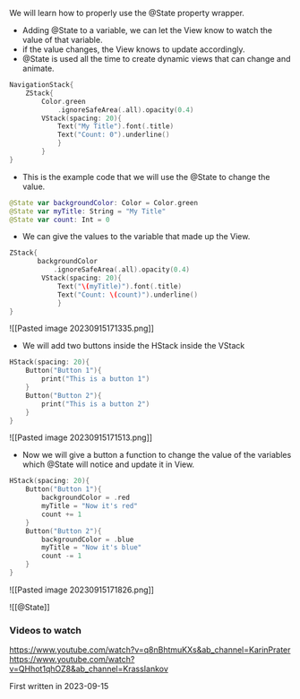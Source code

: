 We will learn how to properly use the @State property wrapper.
- Adding @State to a variable, we can let the View know to watch the value of that variable.
- if the value changes, the View knows to update accordingly.
- @State is used all the time to create dynamic views that can change and animate.


```Swift
NavigationStack{
	ZStack{
		Color.green
			.ignoreSafeArea(.all).opacity(0.4)
		VStack(spacing: 20){
			Text("My Title").font(.title)
			Text("Count: 0").underline()
			}
		}
}
```
- This is the example code that we will use the @State to change the value.

```Swift
@State var backgroundColor: Color = Color.green
@State var myTitle: String = "My Title"
@State var count: Int = 0
```
- We can give the values to the variable that made up the View.

```Swift
ZStack{
	   backgroundColor
		   .ignoreSafeArea(.all).opacity(0.4)
		VStack(spacing: 20){
			Text("\(myTitle)").font(.title)
			Text("Count: \(count)").underline()
			}
}
```


![[Pasted image 20230915171335.png]]


- We will add two buttons inside the HStack inside the VStack
```Swift
HStack(spacing: 20){
	Button("Button 1"){
		print("This is a button 1")
	}
	Button("Button 2"){
		print("This is a button 2")
	}
}
```
![[Pasted image 20230915171513.png]]


- Now we will give a button a function to change the value of the variables which @State will notice and update it in View.
```Swift
HStack(spacing: 20){
	Button("Button 1"){
		backgroundColor = .red
		myTitle = "Now it's red"
		count += 1
	}
	Button("Button 2"){
		backgroundColor = .blue
		myTitle = "Now it's blue"
		count -= 1
	}
}
```
![[Pasted image 20230915171826.png]]


![[@State]]




### Videos to watch
https://www.youtube.com/watch?v=q8nBhtmuKXs&ab_channel=KarinPrater
https://www.youtube.com/watch?v=QHhot1qhOZ8&ab_channel=KrassIankov




First written in 2023-09-15